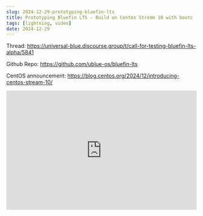 ```yaml
---
slug: 2024-12-29-prototyping-bluefin-lts
title: Prototyping Bluefin LTS - Build on Centos Stream 10 with bootc
tags: [lightning, video]
date: 2024-12-29
---
```


<!-- truncate -->

Thread: https://universal-blue.discourse.group/t/call-for-testing-bluefin-lts-alpha/5841

Github Repo: https://github.com/ublue-os/bluefin-lts

CentOS announcement: https://blog.centos.org/2024/12/introducing-centos-stream-10/

<iframe width="100%" height="315" src="https://www.youtube.com/embed/kFPqsK9lNPc?si=kcleS10A1RMsutA1" title="YouTube video player" frameborder="0" allow="accelerometer; autoplay; clipboard-write; encrypted-media; gyroscope; picture-in-picture; web-share" referrerpolicy="strict-origin-when-cross-origin" allowfullscreen></iframe>